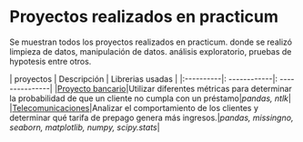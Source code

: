# Proyectos realizados en practicum
Se muestran todos los proyectos realizados en practicum. donde se realizó limpieza de datos, manipulación de datos.
análisis exploratorio, pruebas de hypotesis entre otros.

| proyectos | Descripción | Librerias usadas |
|:----------|: ------------|: ---------------|
|[Proyecto bancario](https://github.com/juansowal87/Proyectos_realizados/blob/main/Proyecto_Bancario.ipynb "proyecto bancario")|Utilizar diferentes métricas para determinar la probabilidad de que un cliente no cumpla con un préstamo|*pandas, ntlk*|
|[Telecomunicaciones](https://github.com/juansowal87/Proyectos_realizados/blob/main/Proyecto_telecomunicaciones.ipynb "Telecomunicaciones")|Analizar el comportamiento de los clientes y determinar qué tarifa de prepago genera más ingresos.|*pandas, missingno, seaborn, matplotlib, numpy, scipy.stats*|